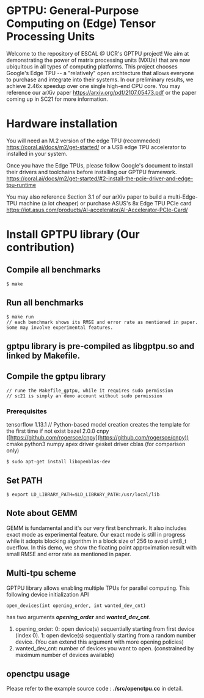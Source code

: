# GPTPU: General-Purpose Computing on (Edge) Tensor Processing Units

Welcome to the repository of ESCAL @ UCR's GPTPU project! We aim at demonstrating the power of matrix processing units (MXUs) that are now ubiquitous in all types of computing platforms. This project chooses Google's Edge TPU -- a "relatively" open archtecture that allows everyone to purchase and integrate into their systems. In our preliminary results, we achieve 2.46x speedup over one single high-end CPU core. You may reference our arXiv paper 
https://arxiv.org/pdf/2107.05473.pdf or the paper coming up in SC21 for more information.

# Hardware installation
You will need an M.2 version of the edge TPU (recommeded)
https://coral.ai/docs/m2/get-started/
or a USB edge TPU accelerator to installed in your system. 

Once you have the Edge TPUs, please follow Google's document to install their drivers and toolchains before installing our GPTPU framework.
https://coral.ai/docs/m2/get-started/#2-install-the-pcie-driver-and-edge-tpu-runtime

You may also reference Section 3.1 of our arXiv paper to build a multi-Edge-TPU machine (a lot cheaper) or purchase ASUS's 8x Edge TPU PCIe card https://iot.asus.com/products/AI-accelerator/AI-Accelerator-PCIe-Card/

# Install GPTPU library (Our contribution)
## Compile all benchmarks
```
$ make 
```
## Run all benchmarks
```
$ make run
// each benchmark shows its RMSE and error rate as mentioned in paper. Some may involve experimental features.
```
## gptpu library is pre-compiled as libgptpu.so and linked by Makefile. 

## Compile the gptpu library
```
// rune the Makefile_gptpu, while it requires sudo permission
// sc21 is simply an demo account without sudo permission
``` 
 ### Prerequisites
 tensorflow 1.13.1 // Python-based model creation creates the template for the first time if not exist
 bazel 2.0.0
 cnpy ([https://github.com/rogersce/cnpy](https://github.com/rogersce/cnpy))
 cmake
 python3
 numpy
 apex driver
 gesket driver
 cblas (for comparison only)
 ```
 $ sudo apt-get install libopenblas-dev
 ```
 ## Set PATH
 ```
$ export LD_LIBRARY_PATH=$LD_LIBRARY_PATH:/usr/local/lib
```
 
## Note about GEMM
GEMM is fundamental and it's our very first benchmark. It also includes exact mode as experimental feature. Our exact mode is still in progress while it adopts blocking algorithm in a block size of 256 to avoid uint8_t overflow. In this demo, we show the floating point approximation result with small RMSE and error rate as mentioned in paper.

## Multi-tpu scheme
GPTPU library allows enabling multiple TPUs for parallel computing. This following device initialization API
```
open_devices(int opening_order, int wanted_dev_cnt)
```
has two arguments ***opening_order*** and ***wanted_dev_cnt***.

1. opening_order:  0: open device(s) sequentially starting from first device (index 0). 1: open device(s) sequentially starting from a random number device. (You can extend this argument with more opening policies)
2. wanted_dev_cnt: number of devices you want to open. (constrained by maximum number of devices available)

## openctpu usage
Please refer to the example source code : **./src/openctpu.cc** in detail.
